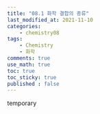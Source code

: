 ```yaml
---
title: "08.1 화학 결합의 종류"
last_modified_at: 2021-11-10
categories:
    - chemistry08
tags:
    - Chemistry
    - 화학
comments: true
use_math: true
toc: true
toc_sticky: true
published : false
---
```


temporary